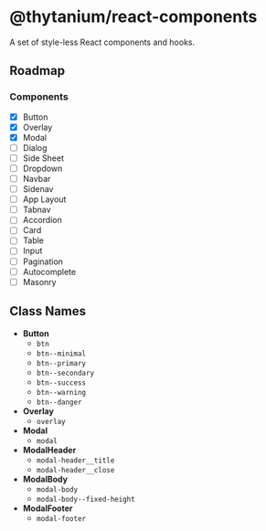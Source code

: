 # @thytanium/react-components

A set of style-less React components and hooks.

## Roadmap

### Components

- [x] Button
- [x] Overlay
- [x] Modal
- [ ] Dialog
- [ ] Side Sheet
- [ ] Dropdown
- [ ] Navbar
- [ ] Sidenav
- [ ] App Layout
- [ ] Tabnav
- [ ] Accordion
- [ ] Card
- [ ] Table
- [ ] Input
- [ ] Pagination
- [ ] Autocomplete
- [ ] Masonry

## Class Names

- **Button**
  - `btn`
  - `btn--minimal`
  - `btn--primary`
  - `btn--secondary`
  - `btn--success`
  - `btn--warning`
  - `btn--danger`
- **Overlay**
  - `overlay`
- **Modal**
  - `modal`
- **ModalHeader**
  - `modal-header__title`
  - `modal-header__close`
- **ModalBody**
  - `modal-body`
  - `modal-body--fixed-height`
- **ModalFooter**
  - `modal-footer`
